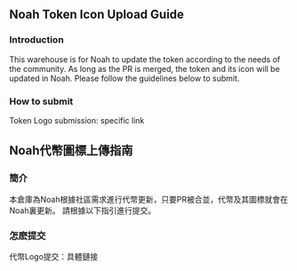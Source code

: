 ## Noah Token Icon Upload Guide
### Introduction
This warehouse is for Noah to update the token according to the needs of the community. As long as the PR is merged, the token and its icon will be updated in Noah. Please follow the guidelines below to submit.

### How to submit 
Token Logo submission: specific link


## Noah代幣圖標上傳指南
### 簡介
本倉庫為Noah根據社區需求進行代幣更新，只要PR被合並，代幣及其圖標就會在Noah裏更新。 請根據以下指引進行提交。

### 怎麽提交
代幣Logo提交：具體鏈接
